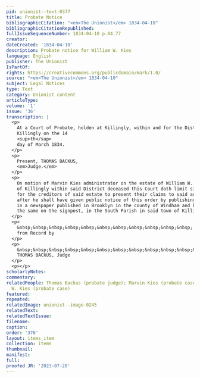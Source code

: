 ```yaml
---
pid: unionist--text-0377
title: Probate Notice
bibliographicCitation: "<em>The Unionist</em> 1834-04-10"
bibliographicCitationRepublished: 
fullIssueSequenceNumber: 1834-04-10 p.04.77
creator: 
dateCreated: '1834-04-10'
description: Probate notice for William W. Kies
language: English
publisher: The Unionist
IsPartOf: 
rights: https://creativecommons.org/publicdomain/mark/1.0/
source: "<em>The Unionist</em> 1834-04-10"
subject: Legal Notices
type: Text
category: Unionist content
articleType: 
volume: '1'
issue: '36'
transcription: |
  <p>
    At a Court of Probate, holden at Killingly, within and for the District of
    Killingly on the 14
    <sup>th</sup>
    day of March 1834.
  </p>
  <p>
    Present, THOMAS BACKUS,
    <em>Judge.</em>
  </p>
  <p>
    On motion of Marvin Kies administrator on the estate of William W. Kies late
    of Killingly within said District deceased this Court doth limit six months
    for the creditors of said estate to present their claims to said administrator
    after he shall have given public notice of this order by publishing the same
    in a newspaper published in Brooklyn in the county of Windham and by posting
    the same on the signpost, in the South Parish in said town of Killingly.
  </p>
  <p>
    &nbsp;&nbsp;&nbsp;&nbsp;&nbsp;&nbsp;&nbsp;&nbsp;&nbsp;&nbsp;&nbsp; Certified
    from Record by
  </p>
  <p>
    &nbsp;&nbsp;&nbsp;&nbsp;&nbsp;&nbsp;&nbsp;&nbsp;&nbsp;&nbsp;&nbsp;&nbsp;&nbsp;&nbsp;&nbsp;&nbsp;&nbsp;&nbsp;&nbsp;&nbsp;&nbsp;&nbsp;&nbsp;
    THOMAS BACkUS, Judge
  </p>
  <p></p>
scholarlyNotes: 
commentary: 
relatedPeople: Thomas Backus (probate judge); Marvin Kies (probate case); William
  W. Kies (probate case)
featured: 
repeated: 
relatedImage: unionist--image-0245
relatedText: 
relatedTextIssue: 
filename: 
caption: 
order: '376'
layout: items_item
collection: items
thumbnail: 
manifest: 
full: 
proofed JR: '2023-07-28'
---
```

